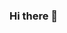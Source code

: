 ### Hi there 👋

<!--
**liubaicai/liubaicai** is a ✨ _special_ ✨ repository because its `README.md` (this file) appears on your GitHub profile.

Here are some ideas to get you started:

- 🔭 I’m currently working on ...
- 🌱 I’m currently learning ...
- 👯 I’m looking to collaborate on ...
- 🤔 I’m looking for help with ...
- 💬 Ask me about ...
- 📫 How to reach me: ...
- 😄 Pronouns: ...
- ⚡ Fun fact: ...
-->

<!--
[![liubaicai stats](https://github-readme-stats.vercel.app/api?username=liubaicai)](https://github.com/liubaicai)
-->
